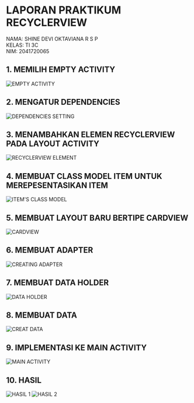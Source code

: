 # LAPORAN PRAKTIKUM RECYCLERVIEW
NAMA: SHINE DEVI OKTAVIANA R S P <BR>
KELAS: TI 3C <BR>
NIM: 2041720065
## 1. MEMILIH EMPTY ACTIVITY
![EMPTY ACTIVITY](ss/emptyact.jpeg)
## 2. MENGATUR DEPENDENCIES
![DEPENDENCIES SETTING](SS/dependencies.jpeg)
## 3. MENAMBAHKAN ELEMEN RECYCLERVIEW PADA LAYOUT ACTIVITY
![RECYCLERVIEW ELEMENT](SS/recycleview.jpeg)
## 4. MEMBUAT CLASS MODEL ITEM UNTUK MEREPESENTASIKAN ITEM
![ITEM'S CLASS MODEL](SS/classmodel.jpeg)
## 5. MEMBUAT LAYOUT BARU BERTIPE CARDVIEW
![CARDVIEW](SS/cardview.jpeg)
## 6. MEMBUAT ADAPTER
![CREATING ADAPTER](SS/adapter.jpeg)
## 7. MEMBUAT DATA HOLDER
![DATA HOLDER](SS/holder.jpeg)
## 8. MEMBUAT DATA
![CREAT DATA](SS/createdata.jpeg)
## 9. IMPLEMENTASI KE MAIN ACTIVITY
![MAIN ACTIVITY](SS/main.jpeg)
## 10. HASIL
![HASIL 1](SS/view1.jpeg)
![HASIL 2](SS/view2.jpeg)




